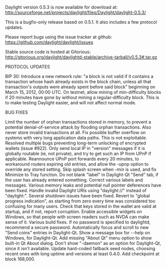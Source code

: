 Daylight version 0.5.3 is now available for download at:
http://sourceforge.net/projects/daylight/files/Daylight/daylight-0.5.3/

This is a bugfix-only release based on 0.5.1.
It also includes a few protocol updates.

Please report bugs using the issue tracker at github:
https://github.com/daylight/daylight/issues

Stable source code is hosted at Gitorious:
http://gitorious.org/daylight/daylightd-stable/archive-tarball/v0.5.3#.tar.gz

PROTOCOL UPDATES

BIP 30: Introduce a new network rule: "a block is not valid if it contains a transaction whose hash already exists in the block chain, unless all that transaction's outputs were already spent before said block" beginning on March 15, 2012, 00:00 UTC.
On testnet, allow mining of min-difficulty blocks if 20 minutes have gone by without mining a regular-difficulty block. This is to make testing Daylight easier, and will not affect normal mode.

BUG FIXES

Limit the number of orphan transactions stored in memory, to prevent a potential denial-of-service attack by flooding orphan transactions. Also never store invalid transactions at all.
Fix possible buffer overflow on systems with very long application data paths. This is not exploitable.
Resolved multiple bugs preventing long-term unlocking of encrypted wallets
(issue #922).
Only send local IP in "version" messages if it is globally routable (ie, not private), and try to get such an IP from UPnP if applicable.
Reannounce UPnP port forwards every 20 minutes, to workaround routers expiring old entries, and allow the -upnp option to override any stored setting.
Skip splash screen when -min is used, and fix Minimize to Tray function.
Do not blank "label" in Daylight-Qt "Send" tab, if the user has already entered something.
Correct various labels and messages.
Various memory leaks and potential null pointer deferences have been fixed.
Handle invalid Daylight URIs using "daylight://" instead of "daylight:".
Several shutdown issues have been fixed.
Revert to "global progress indication", as starting from zero every time was considered too confusing for many users.
Check that keys stored in the wallet are valid at startup, and if not, report corruption.
Enable accessible widgets on Windows, so that people with screen readers such as NVDA can make sense of it.
Various build fixes.
If no password is specified to daylightd, recommend a secure password.
Automatically focus and scroll to new "Send coins" entries in Daylight-Qt.
Show a message box for --help on Windows, for Daylight-Qt.
Add missing "About Qt" menu option to show built-in Qt About dialog.
Don't show "-daemon" as an option for Daylight-Qt, since it isn't available.
Update hard-coded fallback seed nodes, choosing recent ones with long uptime and versions at least 0.4.0.
Add checkpoint at block 168,000.
